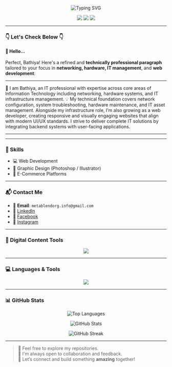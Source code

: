 <p align="center">
  <img src="https://readme-typing-svg.herokuapp.com/?font=Righteous&size=35&center=true&vCenter=true&width=500&height=70&duration=4000&lines=Hi+There!+👋;+I'm+Muditha+Bathiya!" alt="Typing SVG" />
</p>

<p align="center">
  <img src="https://img.shields.io/badge/Web%20Developer-%2300C7FF?style=for-the-badge&logo=html5&logoColor=white" />
  <img src="https://img.shields.io/badge/Creative%20Designer-%23FF61A6?style=for-the-badge&logo=adobe-photoshop&logoColor=white" />
  <img src="https://img.shields.io/badge/E--Commerce-%23FF9800?style=for-the-badge&logo=shopify&logoColor=white" />
</p>

---

### 👇 Let's Check Below 👇

#### 👋 Hello...

Perfect, Bathiya! Here's a refined and **technically professional paragraph** tailored to your focus in **networking, hardware, IT management**, and **web development**:

---

🎯 I am Bathiya, an IT professional with expertise across core areas of Information Technology including networking, hardware systems, and IT infrastructure management.
💡 My technical foundation covers network configuration, system troubleshooting, hardware maintenance, and IT asset management. Alongside my infrastructure role, I’m also growing as a web developer, creating responsive and visually engaging websites that align with modern UI/UX standards. I strive to deliver complete IT solutions by integrating backend systems with user-facing applications.

---



---

### 🚀 Skills

- 💻 Web Development  
- 🎨 Graphic Design (Photoshop / Illustrator)  
- 🛒 E-Commerce Platforms  

---

### 📬 Contact Me

- 📧 **Email**: `metablendorg.info@gmail.com`  
- 💼 [LinkedIn](https://www.linkedin.com/in/muditha-bathiya-liyanage)  
- 👤 [Facebook](https://www.facebook.com/muditha.bathiya.1)  
- 📸 [Instagram](https://www.instagram.com/iambathiya)

---

### 🎨 Digital Content Tools

<p align="center">
  <img src="https://skillicons.dev/icons?i=photoshop,illustrator,canva&theme=light" />
</p>

---

### 💻 Languages & Tools

<p align="center">
  <img src="https://skillicons.dev/icons?i=html,css,js,java,git,mysql,csharp,php,python,wordpress&theme=light" />
</p>

---

### 📊 GitHub Stats

<p align="center">
  <img src="https://github-readme-stats.vercel.app/api/top-langs/?username=muditha-bathiya&layout=compact&theme=tokyonight" alt="Top Languages" />
</p>
<p align="center">
  <img src="https://github-readme-stats.vercel.app/api?username=muditha-bathiya&show_icons=true&theme=tokyonight&locale=en" alt="GitHub Stats" />
</p>
<p align="center">
  <img src="https://github-readme-streak-stats.herokuapp.com/?user=muditha-bathiya&theme=tokyonight" alt="GitHub Streak" />
</p>

---

> 🌟 Feel free to explore my repositories.  
> 🤝 I'm always open to collaboration and feedback.  
> 🚀 Let’s connect and build something **amazing** together!
